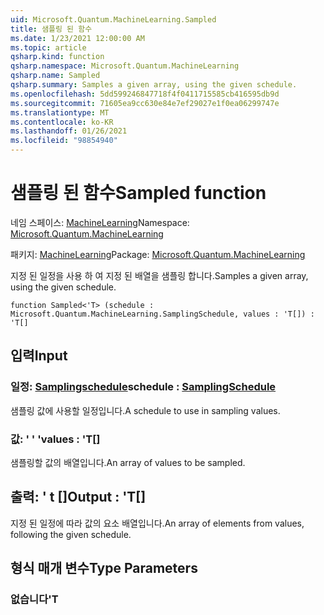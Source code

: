 ```yaml
---
uid: Microsoft.Quantum.MachineLearning.Sampled
title: 샘플링 된 함수
ms.date: 1/23/2021 12:00:00 AM
ms.topic: article
qsharp.kind: function
qsharp.namespace: Microsoft.Quantum.MachineLearning
qsharp.name: Sampled
qsharp.summary: Samples a given array, using the given schedule.
ms.openlocfilehash: 5dd599246847718f4f0411715585cb416595db9d
ms.sourcegitcommit: 71605ea9cc630e84e7ef29027e1f0ea06299747e
ms.translationtype: MT
ms.contentlocale: ko-KR
ms.lasthandoff: 01/26/2021
ms.locfileid: "98854940"
---
```

# <a name="sampled-function"></a><span data-ttu-id="f92c5-102">샘플링 된 함수</span><span class="sxs-lookup"><span data-stu-id="f92c5-102">Sampled function</span></span>

<span data-ttu-id="f92c5-103">네임 스페이스: [MachineLearning](xref:Microsoft.Quantum.MachineLearning)</span><span class="sxs-lookup"><span data-stu-id="f92c5-103">Namespace: [Microsoft.Quantum.MachineLearning](xref:Microsoft.Quantum.MachineLearning)</span></span>

<span data-ttu-id="f92c5-104">패키지: [MachineLearning](https://nuget.org/packages/Microsoft.Quantum.MachineLearning)</span><span class="sxs-lookup"><span data-stu-id="f92c5-104">Package: [Microsoft.Quantum.MachineLearning](https://nuget.org/packages/Microsoft.Quantum.MachineLearning)</span></span>


<span data-ttu-id="f92c5-105">지정 된 일정을 사용 하 여 지정 된 배열을 샘플링 합니다.</span><span class="sxs-lookup"><span data-stu-id="f92c5-105">Samples a given array, using the given schedule.</span></span>

```qsharp
function Sampled<'T> (schedule : Microsoft.Quantum.MachineLearning.SamplingSchedule, values : 'T[]) : 'T[]
```


## <a name="input"></a><span data-ttu-id="f92c5-106">입력</span><span class="sxs-lookup"><span data-stu-id="f92c5-106">Input</span></span>

### <a name="schedule--samplingschedule"></a><span data-ttu-id="f92c5-107">일정: [Samplingschedule](xref:Microsoft.Quantum.MachineLearning.SamplingSchedule)</span><span class="sxs-lookup"><span data-stu-id="f92c5-107">schedule : [SamplingSchedule](xref:Microsoft.Quantum.MachineLearning.SamplingSchedule)</span></span>

<span data-ttu-id="f92c5-108">샘플링 값에 사용할 일정입니다.</span><span class="sxs-lookup"><span data-stu-id="f92c5-108">A schedule to use in sampling values.</span></span>


### <a name="values--t"></a><span data-ttu-id="f92c5-109">값: ' ' '</span><span class="sxs-lookup"><span data-stu-id="f92c5-109">values : 'T[]</span></span>

<span data-ttu-id="f92c5-110">샘플링할 값의 배열입니다.</span><span class="sxs-lookup"><span data-stu-id="f92c5-110">An array of values to be sampled.</span></span>



## <a name="output--t"></a><span data-ttu-id="f92c5-111">출력: ' t []</span><span class="sxs-lookup"><span data-stu-id="f92c5-111">Output : 'T[]</span></span>

<span data-ttu-id="f92c5-112">지정 된 일정에 따라 값의 요소 배열입니다.</span><span class="sxs-lookup"><span data-stu-id="f92c5-112">An array of elements from values, following the given schedule.</span></span>

## <a name="type-parameters"></a><span data-ttu-id="f92c5-113">형식 매개 변수</span><span class="sxs-lookup"><span data-stu-id="f92c5-113">Type Parameters</span></span>

### <a name="t"></a><span data-ttu-id="f92c5-114">없습니다</span><span class="sxs-lookup"><span data-stu-id="f92c5-114">'T</span></span>

